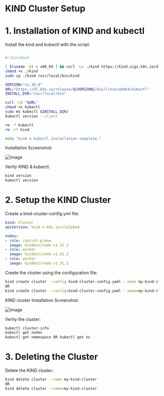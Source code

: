 # KIND Cluster Setup

# 1. Installation of KIND and kubectl

Install the kind and kubectl with the script:

```bash

#!/bin/bash

[ $(uname -m) = x86_64 ] && curl -Lo ./kind https://kind.sigs.k8s.io/dl/v0.20.0/kind-linux-amd64
chmod +x ./kind
sudo cp ./kind /usr/local/bin/kind

VERSION="v1.30.0"
URL="https://dl.k8s.io/release/${VERSION}/bin/linux/amd64/kubectl"
INSTALL_DIR="/usr/local/bin"

curl -LO "$URL"
chmod +x kubectl
sudo mv kubectl $INSTALL_DIR/
kubectl version --client

rm -f kubectl
rm -rf kind

echo "kind & kubectl installation complete."
```
 Installation Screenshot:
 
![image](https://github.com/user-attachments/assets/5a625ce7-4e92-4283-ac36-56d2ced86929)

Verify KIND & kubectl:

```bash
kind version
kubectl version
```

# 2. Setup the KIND Cluster

Create a kind-cluster-config.yml file:

```yaml
kind: Cluster
apiVersion: kind.x-k8s.io/v1alpha4

nodes:
- role: control-plane
  image: kindest/node:v1.31.2
- role: worker
  image: kindest/node:v1.31.2
- role: worker
  image: kindest/node:v1.31.2
```
Create the cluster using the configuration file:

```bash
kind create cluster --config kind-cluster-config.yaml --name my-kind-cluster
OR
kind create cluster --config=kind-cluster-config.yaml --name=my-kind-cluster
```

KIND cluster Installation Screenshot:

![image](https://github.com/user-attachments/assets/5c55eb4d-a367-4e97-b64b-642d95824666)

Verity the cluster:

```bash
kubectl cluster-info
kubectl get nodes
kubectl get namespace OR kubectl get ns
```

# 3. Deleting the Cluster

Delete the KIND cluster:

```bash
kind delete cluster --name my-kind-cluster
OR
kind delete cluster --name=my-kind-cluster
```





